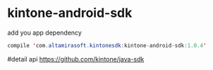 # kintone-android-sdk



add you app dependency

```java
compile 'com.altamirasoft.kintonesdk:kintone-android-sdk:1.0.4'
```



#detail api
https://github.com/kintone/java-sdk


